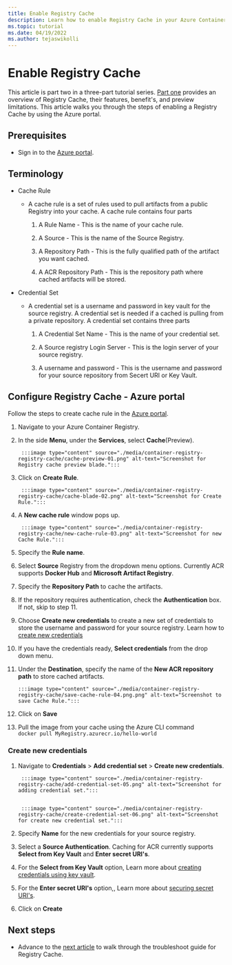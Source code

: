 ```yaml
---
title: Enable Registry Cache
description: Learn how to enable Registry Cache in your Azure Container Registry using Azure portal.
ms.topic: tutorial
ms.date: 04/19/2022
ms.author: tejaswikolli
---
```


# Enable Registry Cache

This article is part two in a three-part tutorial series. [Part one](tutorial-registry-cache.md) provides an overview of Registry Cache, their features, benefit's, and preview limitations. This article walks you through the steps of enabling a Registry Cache by using the Azure portal.

## Prerequisites

* Sign in to the [Azure portal](https://ms.portal.azure.com/). 

## Terminology 

- Cache Rule
    - A cache rule is a set of rules used to pull artifacts from a public Registry into your cache. A cache rule contains four parts
        
        1. A Rule Name - This is the name of your cache rule.

        2. A Source - This is the name of the Source Registry.

        3. A Repository Path - This is the fully qualified path of the artifact you want cached.

        4. A ACR Repository Path - This is the repository path where cached artifacts will be stored.

- Credential Set
    - A credential set is a username and password in key vault for the source registry. A credential set is needed if a cached is pulling from a private repository. A credential set contains three parts

        1. A Credential Set Name - This is the name of your credential set.

        2. A Source registry Login Server - This is the login server of your source registry.

        3. A username and password - This is the username and password for your source repository from Secert URI or Key Vault.

## Configure Registry Cache - Azure portal

Follow the steps to create cache rule in the [Azure portal](https://portal.azure.com). 

1. Navigate to your Azure Container Registry. 

2. In the side **Menu**, under the **Services**, select **Cache**(Preview).

        :::image type="content" source="./media/container-registry-registry-cache/cache-preview-01.png" alt-text="Screenshot for Registry cache preview blade.":::

3. Click on **Create Rule**.

        :::image type="content" source="./media/container-registry-registry-cache/cache-blade-02.png" alt-text="Screenshot for Create Rule.":::

4. A **New cache rule** window pops up.

        :::image type="content" source="./media/container-registry-registry-cache/new-cache-rule-03.png" alt-text="Screenshot for new Cache Rule.":::

5. Specify the **Rule name**.

6. Select **Source** Registry from the dropdown menu options. Currently ACR supports **Docker Hub** and **Microsoft Artifact Registry**. 

7. Specify the **Repository Path** to cache the artifacts.

8. If the repository requires authentication, check the **Authentication** box. If not, skip to step 11.

9. Choose **Create new credentials** to create a new set of credentials to store the username and password for your source registry. Learn how to [create new credentials](###Create-new-credentials)

10. If you have the credentials ready, **Select credentials** from the drop down menu.

11. Under the **Destination**, specify the name of the **New ACR repository path** to store cached artifacts.

        :::image type="content" source="./media/container-registry-registry-cache/save-cache-rule-04.png.png" alt-text="Screenshot to save Cache Rule.":::

12. Click on **Save** 

13. Pull the image from your cache using the Azure CLI command <br> `docker pull MyRegistry.azurecr.io/hello-world`

### Create new credentials

1. Navigate to **Credentials** > **Add credential set** > **Create new credentials**.

        :::image type="content" source="./media/container-registry-registry-cache/add-credential-set-05.png" alt-text="Screenshot for adding credential set.":::


        :::image type="content" source="./media/container-registry-registry-cache/create-credential-set-06.png" alt-text="Screenshot for create new credential set.":::


1. Specify **Name** for the new credentials for your source registry.

1. Select a **Source Authentication**. Caching for ACR currently supports **Select from Key Vault** and **Enter secret URI's**.

1. For the  **Select from Key Vault** option, Learn more about [creating credentials using key vault][create-and-store-keyvault-credentials]. 

1. For the **Enter secret URI's** option,, Learn more about [securing secret URI's][secure-authentication-secrets].

1. Click on **Create**

## Next steps

* Advance to the [next article](tutorial-troubleshoot-registry-cache.md) to walk through the troubleshoot guide for Registry Cache.

<!-- LINKS - External -->
[create-and-store-keyvault-credentials]: https://learn.microsoft.com/en-us/azure/data-factory/store-credentials-in-key-vault
[secure-authentication-secrets]: https://learn.microsoft.com/en-us/azure/static-web-apps/key-vault-secrets